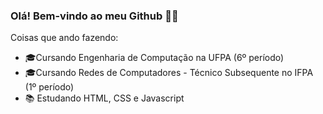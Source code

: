### Olá! Bem-vindo ao meu Github 👋🌱

Coisas que ando fazendo:

- 🎓Cursando Engenharia de Computação na UFPA (6º período)
- 🎓Cursando Redes de Computadores - Técnico Subsequente no IFPA (1º período)
- 📚 Estudando HTML, CSS e Javascript
